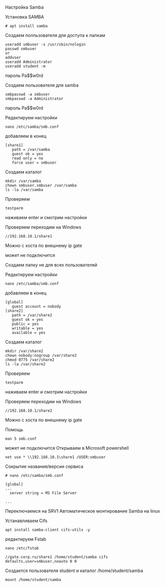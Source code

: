 Настройка Samba

Установка SAMBA
```
# apt install samba
```
Создаем полльзователя для доступа к папкам

```
useradd smbuser -s /usr/sbin/nologin
passwd smbuser
or
adduser
useradd Administrator
useradd student -m
```
пароль Pa$$w0rd

Создаем пользователя для samba
```
smbpasswd -a smbuser
smbpasswd -a Administrator
```
пароль Pa$$w0rd


Редактируем настройки

```
nano /etc/samba/smb.conf
```
добавляем в конец
```
[share1]
   path = /var/samba
   guest ok = yes
   read only = no
   force user = smbuser
```
Создаем каталог

```
mkdir /var/samba
chown smbuser.smbuser /var/samba
ls -la /var/samba
```
Проверяем 

```
testparm
```
наживаем enter
и смотрим настройки

Проверяем
переходим на Windows 

```
//192.168.10.1/share1
```

Можно с хоста по внешнему ip gate

может не подключится


Создаем папку не для всех пользователей

Редактируем настройки

```
nano /etc/samba/smb.conf
```
добавляем в конец
```
[global]
   guest account = nobody
[share2]
   path = /var/share2
   guest ok = yes
   public = yes
   writable = yes
   available = yes
```
Создаем каталог

```
mkdir /var/share2
chown nobody:nogroup /var/share2
chmod 0775 /var/share2
ls -la /var/share2
```

Проверяем 

```
testparm
```
наживаем enter
и смотрим настройки

Проверяем
переходим на Windows 

```
//192.168.10.1/share2
```

Можно с хоста по внешнему ip gate

Помощь

```
man 5 smb.conf
```

может не подключится
Открываем в Microsoft powershell

```
net use * \\192.168.10.1\share1 /USER:smbuser
```


Сокрытие названия/версии сервиса
```
# nano /etc/samba/smb.conf
```
```
[global]
...
  server string = MS File Server

...
```

Переключаемся на SRV1
Автоматическое монтирование Samba на linux

Устанавливаем Cifs

```
apt install samba-client cifs-utils -y
```

редактируем Fstab

```
nano /etc/fstab
```

```
//gate.corp.ru/share1 /home/student/samba cifs defaults,user=smbuser,noauto 0 0
```
Создается пользователя student и каталог /home/student/samba

```
mount /home/student/samba
```


